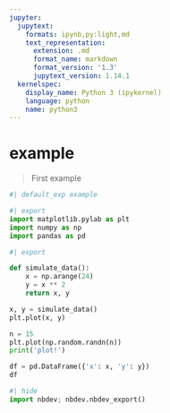 ```yaml
---
jupyter:
  jupytext:
    formats: ipynb,py:light,md
    text_representation:
      extension: .md
      format_name: markdown
      format_version: '1.3'
      jupytext_version: 1.14.1
  kernelspec:
    display_name: Python 3 (ipykernel)
    language: python
    name: python3
---
```


# example

> First example

```python
#| default_exp example
```

```python
#| export
import matplotlib.pylab as plt
import numpy as np
import pandas as pd
```

```python
#| export

def simulate_data():
    x = np.arange(24)
    y = x ** 2
    return x, y
```

```python
x, y = simulate_data()
plt.plot(x, y)
```

```python
n = 15
plt.plot(np.random.randn(n))
print('plot!')
```

```python
df = pd.DataFrame({'x': x, 'y': y})
df
```

```python
#| hide
import nbdev; nbdev.nbdev_export()
```

```python

```
